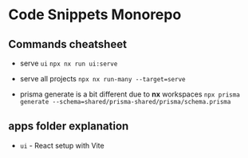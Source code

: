 # Code Snippets Monorepo

## Commands cheatsheet

- serve `ui`
  `npx nx run ui:serve`

- serve all projects
  `npx nx run-many --target=serve`

- prisma generate is a bit different due to **nx** workspaces
  `npx prisma generate --schema=shared/prisma-shared/prisma/schema.prisma`

## apps folder explanation

- `ui` - React setup with Vite
